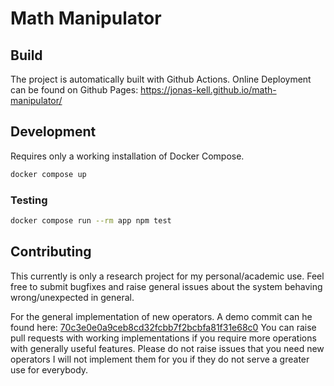 # Math Manipulator

## Build

The project is automatically built with Github Actions.
Online Deployment can be found on Github Pages: https://jonas-kell.github.io/math-manipulator/

## Development

Requires only a working installation of Docker Compose.

```sh
docker compose up
```

### Testing

```sh
docker compose run --rm app npm test
```

## Contributing

This currently is only a research project for my personal/academic use.
Feel free to submit bugfixes and raise general issues about the system behaving wrong/unexpected in general.

For the general implementation of new operators. A demo commit can he found here: [70c3e0e0a9ceb8cd32fcbb7f2bcbfa81f31e68c0](https://github.com/jonas-kell/math-manipulator/commit/70c3e0e0a9ceb8cd32fcbb7f2bcbfa81f31e68c0)
You can raise pull requests with working implementations if you require more operations with generally useful features.
Please do not raise issues that you need new operators I will not implement them for you if they do not serve a greater use for everybody.
